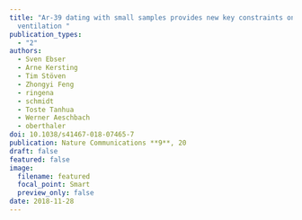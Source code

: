 ```yaml
---
title: "Ar-39 dating with small samples provides new key constraints on ocean
  ventilation "
publication_types:
  - "2"
authors:
  - Sven Ebser
  - Arne Kersting
  - Tim Stöven
  - Zhongyi Feng
  - ringena
  - schmidt
  - Toste Tanhua
  - Werner Aeschbach
  - oberthaler
doi: 10.1038/s41467-018-07465-7
publication: Nature Communications **9**, 20
draft: false
featured: false
image:
  filename: featured
  focal_point: Smart
  preview_only: false
date: 2018-11-28
---
```

